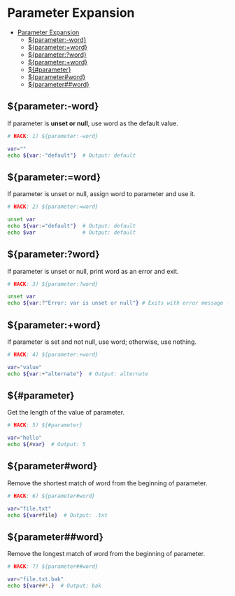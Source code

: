 # Parameter Expansion

- [Parameter Expansion](#parameter-expansion)
  - [${parameter:-word}](#parameter-word)
  - [${parameter:=word}](#parameterword)
  - [${parameter:?word}](#parameterword-1)
  - [${parameter:+word}](#parameterword-2)
  - [${#parameter}](#parameter)
  - [${parameter#word}](#parameterword-3)
  - [${parameter##word}](#parameterword-4)

## ${parameter:-word}

If parameter is **unset or null**, use word as the default value.

```bash
# HACK: 1) ${parameter:-word}

var=""
echo ${var:-"default"}  # Output: default
```

## ${parameter:=word}

If parameter is unset or null, assign word to parameter and use it.

```bash
# HACK: 2) ${parameter:=word}

unset var
echo ${var:="default"}  # Output: default
echo $var               # Output: default
```

## ${parameter:?word}

If parameter is unset or null, print word as an error and exit.

```bash
# HACK: 3) ${parameter:?word}

unset var
echo ${var:?"Error: var is unset or null"} # Exits with error message - echo $?
```

## ${parameter:+word}

If parameter is set and not null, use word; otherwise, use nothing.

```bash
# HACK: 4) ${parameter:+word}

var="value"
echo ${var:+"alternate"}  # Output: alternate
```

## ${#parameter}

Get the length of the value of parameter.

```bash
# HACK: 5) ${#parameter}

var="hello"
echo ${#var}  # Output: 5
```

## ${parameter#word}

Remove the shortest match of word from the beginning of parameter.

```bash
# HACK: 6) ${parameter#word}

var="file.txt"
echo ${var#file}  # Output: .txt
```

## ${parameter##word}

Remove the longest match of word from the beginning of parameter.

```bash
# HACK: 7) ${parameter##word}

var="file.txt.bak"
echo ${var##*.}  # Output: bak
```
